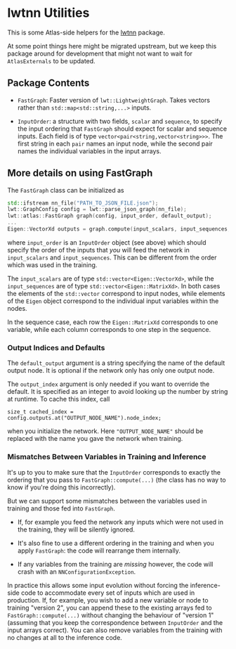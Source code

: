 lwtnn Utilities
===============

This is some Atlas-side helpers for the [lwtnn][1] package.

At some point things here might be migrated upstream, but we keep this
package around for development that might not want to wait for
`AtlasExternals` to be updated.


Package Contents
----------------

- `FastGraph`: Faster version of `lwt::LightweightGraph`. Takes
  vectors rather than `std::map<std::string,...>` inputs.

- `InputOrder`: a structure with two fields, `scalar` and `sequence`,
  to specify the input ordering that `FastGraph` should expect for
  scalar and sequence inputs. Each field is of type
  `vector<pair<string,vector<string>>>`. The first string in each
  `pair` names an input node, while the second pair names the
  individual variables in the input arrays.


More details on using FastGraph
-------------------------------

The `FastGraph` class can be initialized as

```C++
std::ifstream nn_file("PATH_TO_JSON_FILE.json");
lwt::GraphConfig config = lwt::parse_json_graph(nn_file);
lwt::atlas::FastGraph graph(config, input_order, default_output);
...
Eigen::VectorXd outputs = graph.compute(input_scalars, input_sequences, output_index);
```

where `input_order` is an `InputOrder` object (see above) which should
specify the order of the inputs that _you_ will feed the network in
`input_scalars` and `input_sequences`. This can be different from the
order which was used in the training.

The `input_scalars` are of type `std::vector<Eigen::VectorXd>`, while
the `input_sequences` are of type `std::vector<Eigen::MatrixXd>`. In
both cases the elements of the `std::vector` correspond to input
nodes, while elements of the `Eigen` object correspond to the
individual input variables within the nodes.

In the sequence case, each row the `Eigen::MatrixXd` corresponds to
one variable, while each column corresponds to one step in the
sequence.


### Output Indices and Defaults

The `default_output` argument is a string specifying the name of the
default output node. It is optional if the network only has only one
output node.

The `output_index` argument is only needed if you want to override the
default. It is specified as an integer to avoid looking up the number
by string at runtime. To cache this index, call

```
size_t cached_index = config.outputs.at("OUTPUT_NODE_NAME").node_index;
```

when you initialize the network. Here `"OUTPUT_NODE_NAME"` should be
replaced with the name you gave the network when training.


### Mismatches Between Variables in Training and Inference

It's up to you to make sure that the `InputOrder` corresponds to
exactly the ordering that you pass to `FastGraph::compute(...)` (the
class has no way to know if you're doing this incorrectly).

But we can support some mismatches between the variables used in
training and those fed into `FastGraph`.

- If, for example you feed the network any inputs which were not used
  in the training, they will be silently ignored.

- It's also fine to use a different ordering in the training and when
  you apply `FastGraph`: the code will rearrange them internally.

- If any variables from the training are _missing_ however, the code
  will crash with an `NNConfigurationException`.

In practice this allows some input evolution without forcing the
inference-side code to accommodate every set of inputs which are used
in production. If, for example, you wish to add a new variable or node
to training "version 2", you can append these to the existing arrays
fed to `FastGraph::compute(...)` without changing the behaviour of
"version 1" (assuming that you keep the correspondence between
`InputOrder` and the input arrays correct). You can also remove
variables from the training with no changes at all to the inference
code.


[1]: https://www.github.com/lwtnn/lwtnn
